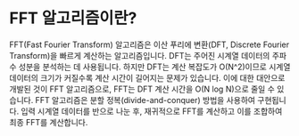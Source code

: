 # FFT 알고리즘이란?
FFT(Fast Fourier Transform) 알고리즘은 이산 푸리에 변환(DFT, Discrete Fourier Transform)을 빠르게 계산하는 알고리즘입니다. DFT는 주어진 시계열 데이터의 주파수 성분을 분석하는 데 사용됩니다. 하지만 DFT는 계산 복잡도가 O(N^2)이므로 시계열 데이터의 크기가 커질수록 계산 시간이 길어지는 문제가 있습니다. 이에 대한 대안으로 개발된 것이 FFT 알고리즘으로, FFT는 DFT 계산 시간을 O(N log N)으로 줄일 수 있습니다. FFT 알고리즘은 분할 정복(divide-and-conquer) 방법을 사용하여 구현됩니다. 입력 시계열 데이터를 반으로 나눈 후, 재귀적으로 FFT를 계산하고 이를 조합하여 최종 FFT를 계산합니다.
